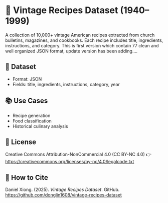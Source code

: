 # 🥣 Vintage Recipes Dataset (1940–1999)

A collection of 10,000+ vintage American recipes extracted from church bulletins, magazines, and cookbooks. Each recipe includes title, ingredients, instructions, and category.
This is first version which contain 77 clean and well organized JSON format, update version has been adding....

## 📁 Dataset
- Format: JSON
- Fields: title, ingredients, instructions, category, year

## 📚 Use Cases
- Recipe generation
- Food classification
- Historical culinary analysis

## 📄 License
Creative Commons Attribution-NonCommercial 4.0 (CC BY-NC 4.0)
👉 https://creativecommons.org/licenses/by-nc/4.0/legalcode.txt

## 🙌 How to Cite
Daniel Xiong. (2025). *Vintage Recipes Dataset*. GitHub. https://github.com/donglin1608/vintage-recipes-dataset
